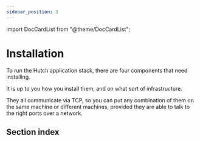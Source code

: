 ```yaml
---
sidebar_position: 3
---
```


import DocCardList from "@theme/DocCardList";

# Installation

To run the Hutch application stack, there are four components that need installing.

It is up to you how you install them, and on what sort of infrastructure.

They all communicate via TCP, so you can put any combination of them on the same machine or different machines, provided they are able to talk to the right ports over a network.

## Section index

<DocCardList />

